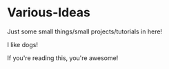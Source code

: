 # Various-Ideas
Just some small things/small projects/tutorials in here!

I like dogs!

If you're reading this, you're awesome!
